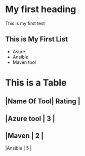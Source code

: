 # My first heading
This is my first test
## This is My First List
- Asure
- Ansible
- Maven tool
# This is a Table
|Name Of Tool| Rating |
-----------------------
|Azure tool | 3 |
----------------------
|Maven | 2 |
----------------------
|Ansible | 5 |
